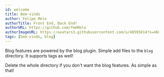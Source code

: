 ```yaml
---
id: welcome
title: Bem-vindo
author: Felipe Melo
authorTitle: Front End, Back End!
authorURL: https://github.com/fmmMelo
authorImageURL: https://avatars3.githubusercontent.com/u/48595814?s=460&v=4
tags: [bem-vindo, blog]
---
```


Blog features are powered by the blog plugin. Simple add files to the `blog` directory. It supports tags as well!

Delete the whole directory if you don't want the blog features. As simple as that!
